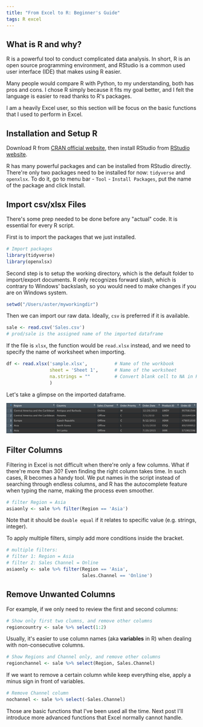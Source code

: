 ```yaml
---
title: "From Excel to R: Beginner's Guide"
tags: R excel
---
```


## What is R and why?

R is a powerful tool to conduct complicated data analysis. In short, R is an open source programming environment, and RStudio is a common used user interface (IDE) that makes using R easier.

Many people would compare R with Python, to my understanding, both has pros and cons. I chose R simply because it fits my goal better, and I felt the language is easier to read thanks to R's packages.

I am a heavily Excel user, so this section will be focus on the basic functions that I used to perform in Excel.

## Installation and Setup R

Download R from [CRAN official website](https://cloud.r-project.org), then install RStudio from [RStudio website](https://rstudio.com/products/rstudio/).

R has many powerful packages and can be installed from RStudio directly. There're only two packages need to be installed for now: `tidyverse` and `openxlsx`. To do it, go to menu bar - `Tool` - `Install Packages`, put the name of the package and click Install.

## Import csv/xlsx Files

There's some prep needed to be done before any "actual" code. It is essential for every R script.

First is to import the packages that we just installed.

```r
# Import packages
library(tidyverse)
library(openxlsx)
```

Second step is to setup the working directory, which is the default folder to import/export documents. R only recognizes forward slash, which is contrary to Windows' backslash, so you would need to make changes if you are on Windows system.

```r
setwd("/Users/aster/myworkingdir")
```

Then we can import our raw data. Ideally, `csv` is preferred if it is available.

```r
sale <- read.csv('Sales.csv')
# prod/sale is the assigned name of the imported dataframe
```

If the file is `xlsx`, the function would be `read.xlsx` instead, and we need to specify the name of worksheet when importing.

```r
df <- read.xlsx('sample.xlsx',          # Name of the workbook
                sheet = 'Sheet 1',      # Name of the worksheet
                na.strings = ""         # Convert blank cell to NA in R
                )
```

Let's take a glimpse on the imported dataframe.

![](/assets/sale.head.png)

## Filter Columns

Filtering in Excel is not difficult when there're only a few columns. What if there're more than 30? Even finding the right column takes time. In such cases, R becomes a handy tool. We put names in the script instead of searching through endless columns, and R has the autocomplete feature when typing the name, making the process even smoother.

```r
# filter Region = Asia
asiaonly <- sale %>% filter(Region == 'Asia')
```

Note that it should be `double equal` if it relates to specific value (e.g. strings, integer).

To apply multiple filters, simply add more conditions inside the bracket.

```r
# multiple filters:
# filter 1: Region = Asia
# filter 2: Sales Channel = Online
asiaonly <- sale %>% filter(Region == 'Asia',
                            Sales.Channel == 'Online')
```

## Remove Unwanted Columns

For example, if we only need to review the first and second columns:

```r
# Show only first two clumns, and remove other columns
regioncountry <- sale %>% select(1:2)
```

Usually, it's easier to use column names (aka **variables** in R) when dealing with non-consecutive columns.

```r
# Show Regions and Channel only, and remove other columns
regionchannel <- sale %>% select(Region, Sales.Channel)
```

If we want to remove a certain column while keep everything else, apply a minus sign in front of variables.

```r
# Remove Channel column
nochannel <- sale %>% select(-Sales.Channel)
```

Those are basic functions that I've been used all the time. Next post I'll introduce more advanced functions that Excel normally cannot handle.
